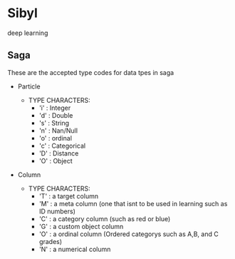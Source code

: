 # Sibyl
deep learning

## Saga

These are the accepted type codes for data tpes in saga
 - Particle
  	* TYPE CHARACTERS:
 		* 'i' : Integer
 		* 'd' : Double
 		* 's' : String
 		* 'n' : Nan/Null
 		* 'o' : ordinal
 		* 'c' : Categorical
 		* 'D' : Distance
		* 'O' : Object
		
 - Column
  	* TYPE CHARACTERS:
 		* 'T' : a target column
 		* 'M' : a meta column (one that isnt to be used in learning such as ID numbers)
 		* 'C' : a category column (such as red or blue)
 		* 'G' : a custom object column
 		* 'O' : a ordinal column (Ordered categorys such as A,B, and C grades)
 		* 'N' : a numerical column
